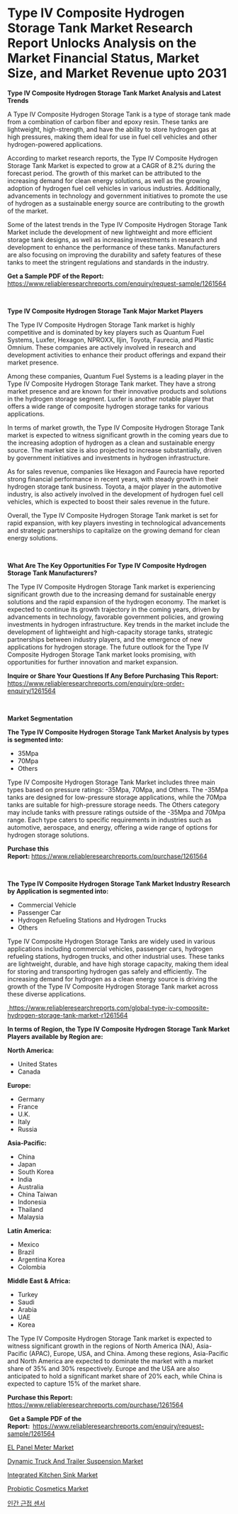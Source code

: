 <p><h1>Type IV Composite Hydrogen Storage Tank Market Research Report Unlocks Analysis on the Market Financial Status, Market Size, and Market Revenue upto 2031</h1></p><p><strong>Type IV Composite Hydrogen Storage Tank Market Analysis and Latest Trends</strong></p>
<p><p>A Type IV Composite Hydrogen Storage Tank is a type of storage tank made from a combination of carbon fiber and epoxy resin. These tanks are lightweight, high-strength, and have the ability to store hydrogen gas at high pressures, making them ideal for use in fuel cell vehicles and other hydrogen-powered applications.</p><p>According to market research reports, the Type IV Composite Hydrogen Storage Tank Market is expected to grow at a CAGR of 8.2% during the forecast period. The growth of this market can be attributed to the increasing demand for clean energy solutions, as well as the growing adoption of hydrogen fuel cell vehicles in various industries. Additionally, advancements in technology and government initiatives to promote the use of hydrogen as a sustainable energy source are contributing to the growth of the market.</p><p>Some of the latest trends in the Type IV Composite Hydrogen Storage Tank Market include the development of new lightweight and more efficient storage tank designs, as well as increasing investments in research and development to enhance the performance of these tanks. Manufacturers are also focusing on improving the durability and safety features of these tanks to meet the stringent regulations and standards in the industry.</p></p>
<p><strong>Get a Sample PDF of the Report:&nbsp;</strong> <a href="https://www.reliableresearchreports.com/enquiry/request-sample/1261564">https://www.reliableresearchreports.com/enquiry/request-sample/1261564</a></p>
<p>&nbsp;</p>
<p><strong>Type IV Composite Hydrogen Storage Tank Major Market Players</strong></p>
<p><p>The Type IV Composite Hydrogen Storage Tank market is highly competitive and is dominated by key players such as Quantum Fuel Systems, Luxfer, Hexagon, NPROXX, Iljin, Toyota, Faurecia, and Plastic Omnium. These companies are actively involved in research and development activities to enhance their product offerings and expand their market presence.</p><p>Among these companies, Quantum Fuel Systems is a leading player in the Type IV Composite Hydrogen Storage Tank market. They have a strong market presence and are known for their innovative products and solutions in the hydrogen storage segment. Luxfer is another notable player that offers a wide range of composite hydrogen storage tanks for various applications.</p><p>In terms of market growth, the Type IV Composite Hydrogen Storage Tank market is expected to witness significant growth in the coming years due to the increasing adoption of hydrogen as a clean and sustainable energy source. The market size is also projected to increase substantially, driven by government initiatives and investments in hydrogen infrastructure.</p><p>As for sales revenue, companies like Hexagon and Faurecia have reported strong financial performance in recent years, with steady growth in their hydrogen storage tank business. Toyota, a major player in the automotive industry, is also actively involved in the development of hydrogen fuel cell vehicles, which is expected to boost their sales revenue in the future.</p><p>Overall, the Type IV Composite Hydrogen Storage Tank market is set for rapid expansion, with key players investing in technological advancements and strategic partnerships to capitalize on the growing demand for clean energy solutions.</p></p>
<p>&nbsp;</p>
<p><strong>What Are The Key Opportunities For Type IV Composite Hydrogen Storage Tank Manufacturers?</strong></p>
<p><p>The Type IV Composite Hydrogen Storage Tank market is experiencing significant growth due to the increasing demand for sustainable energy solutions and the rapid expansion of the hydrogen economy. The market is expected to continue its growth trajectory in the coming years, driven by advancements in technology, favorable government policies, and growing investments in hydrogen infrastructure. Key trends in the market include the development of lightweight and high-capacity storage tanks, strategic partnerships between industry players, and the emergence of new applications for hydrogen storage. The future outlook for the Type IV Composite Hydrogen Storage Tank market looks promising, with opportunities for further innovation and market expansion.</p></p>
<p><strong>Inquire or Share Your Questions If Any Before Purchasing This Report:</strong> <a href="https://www.reliableresearchreports.com/enquiry/pre-order-enquiry/1261564">https://www.reliableresearchreports.com/enquiry/pre-order-enquiry/1261564</a></p>
<p>&nbsp;</p>
<p><strong>Market Segmentation</strong></p>
<p><strong>The Type IV Composite Hydrogen Storage Tank Market Analysis by types is segmented into:</strong></p>
<p><ul><li>35Mpa</li><li>70Mpa</li><li>Others</li></ul></p>
<p><p>Type IV Composite Hydrogen Storage Tank Market includes three main types based on pressure ratings: -35Mpa, 70Mpa, and Others. The -35Mpa tanks are designed for low-pressure storage applications, while the 70Mpa tanks are suitable for high-pressure storage needs. The Others category may include tanks with pressure ratings outside of the -35Mpa and 70Mpa range. Each type caters to specific requirements in industries such as automotive, aerospace, and energy, offering a wide range of options for hydrogen storage solutions.</p></p>
<p><strong>Purchase this Report:&nbsp;</strong><a href="https://www.reliableresearchreports.com/purchase/1261564">https://www.reliableresearchreports.com/purchase/1261564</a></p>
<p>&nbsp;</p>
<p><strong>The Type IV Composite Hydrogen Storage Tank Market Industry Research by Application is segmented into:</strong></p>
<p><ul><li>Commercial Vehicle</li><li>Passenger Car</li><li>Hydrogen Refueling Stations and Hydrogen Trucks</li><li>Others</li></ul></p>
<p><p>Type IV Composite Hydrogen Storage Tanks are widely used in various applications including commercial vehicles, passenger cars, hydrogen refueling stations, hydrogen trucks, and other industrial uses. These tanks are lightweight, durable, and have high storage capacity, making them ideal for storing and transporting hydrogen gas safely and efficiently. The increasing demand for hydrogen as a clean energy source is driving the growth of the Type IV Composite Hydrogen Storage Tank market across these diverse applications.</p></p>
<p><a href="https://www.reliableresearchreports.com/global-type-iv-composite-hydrogen-storage-tank-market-r1261564">&nbsp;https://www.reliableresearchreports.com/global-type-iv-composite-hydrogen-storage-tank-market-r1261564</a></p>
<p><strong>In terms of Region, the Type IV Composite Hydrogen Storage Tank Market Players available by Region are:</strong></p>
<p>
    <p> <strong> North America: </strong>
        <ul>
            <li>United States</li>
            <li>Canada</li>
        </ul>
        </p> 
    <p> <strong> Europe: </strong>
        <ul>
            <li>Germany</li>
            <li>France</li>
            <li>U.K.</li>
            <li>Italy</li>
            <li>Russia</li>
        </ul>
        </p> 
    <p> <strong> Asia-Pacific: </strong>
        <ul>
            <li>China</li>
            <li>Japan</li>
            <li>South Korea</li>
            <li>India</li>
            <li>Australia</li>
            <li>China Taiwan</li>
            <li>Indonesia</li>
            <li>Thailand</li>
            <li>Malaysia</li>
        </ul>
        </p> 
    <p> <strong> Latin America: </strong>
        <ul>
            <li>Mexico</li>
            <li>Brazil</li>
            <li>Argentina Korea</li>
            <li>Colombia</li>
        </ul>
        </p> 
    <p> <strong> Middle East & Africa: </strong>
        <ul>
            <li>Turkey</li>
            <li>Saudi</li>
            <li>Arabia</li>
            <li>UAE</li>
            <li>Korea</li>
        </ul>
    </p>
    </p>
<p><p>The Type IV Composite Hydrogen Storage Tank market is expected to witness significant growth in the regions of North America (NA), Asia-Pacific (APAC), Europe, USA, and China. Among these regions, Asia-Pacific and North America are expected to dominate the market with a market share of 35% and 30% respectively. Europe and the USA are also anticipated to hold a significant market share of 20% each, while China is expected to capture 15% of the market share.</p></p>
<p><strong>Purchase this Report: </strong><a href="https://www.reliableresearchreports.com/purchase/1261564">https://www.reliableresearchreports.com/purchase/1261564</a></p>
<p>&nbsp;<strong>Get a Sample PDF of the Report:&nbsp;&nbsp;</strong><a href="https://www.reliableresearchreports.com/enquiry/request-sample/1261564">https://www.reliableresearchreports.com/enquiry/request-sample/1261564</a></p>
<p><strong></strong></p>
<p><p><a href="https://github.com/brentleyjimmiealvaradoz4l1rea/Market-Research-Report-List-3/blob/main/el-panel-meter-market.md">EL Panel Meter Market</a></p><p><a href="https://github.com/YashRP12/Market-Research-Report-List-5/blob/main/dynamic-truck-and-trailer-suspension-market.md">Dynamic Truck And Trailer Suspension Market</a></p><p><a href="https://medium.com/@kaceyrath_40350/integrated-kitchen-sink-market-size-is-growing-at-cagr-of-7-this-report-covers-analysis-by-market-220f2a66241a">Integrated Kitchen Sink Market</a></p><p><a href="https://medium.com/@sjdhshjc2456654/global-probiotic-cosmetics-market-status-2024-2031-and-forecast-by-region-product-end-use-0aff8b9531a1">Probiotic Cosmetics Market</a></p><p><a href="https://github.com/marufmohassin05/Market-Research-Report-List-2/blob/main/848994870198.md">인간 근접 센서</a></p></p>